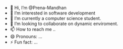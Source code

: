 - 👋 Hi, I’m @Prena-Mandhan
- 👀 I’m interested in software development
- 🌱 I’m currently a computer science student.
- 💞️ I’m looking to collaborate on dynamic enviroment.
- 📫 How to reach me ..
- 😄 Pronouns: ...
- ⚡ Fun fact: ...

<!---
Prena-Mandhan/Prena-Mandhan is a ✨ special ✨ repository because its `README.md` (this file) appears on your GitHub profile.
You can click the Preview link to take a look at your changes.
--->
